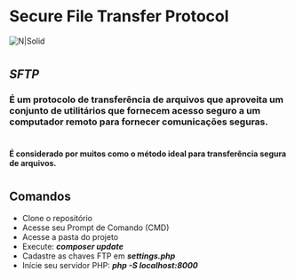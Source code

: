 # Secure File Transfer Protocol

![N|Solid](https://cdn.educba.com/academy/wp-content/uploads/2019/09/what-is-SFTP-1.png.webp)
#
#
## _SFTP_
### É um protocolo de transferência de arquivos que aproveita um conjunto de utilitários que fornecem acesso seguro a um computador remoto para fornecer comunicações seguras. 
#
#
#### É considerado por muitos como o método ideal para transferência segura de arquivos.
#
#
## Comandos

- Clone o repositório
- Acesse seu Prompt de Comando (CMD)
- Acesse a pasta do projeto
- Execute: **_composer update_**
- Cadastre as chaves FTP em **_settings.php_**
- Inície seu servidor PHP: **_php -S localhost:8000_**
